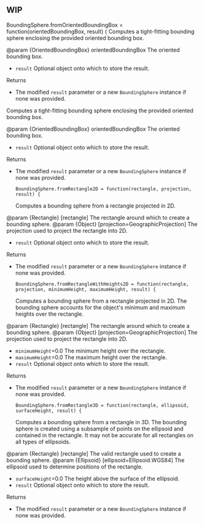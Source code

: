 ## WIP

BoundingSphere.fromOrientedBoundingBox = function(orientedBoundingBox, result) {
Computes a tight-fitting bounding sphere enclosing the provided oriented bounding box.

@param {OrientedBoundingBox} orientedBoundingBox The oriented bounding box.

- `result` Optional object onto which to store the result.

Returns

- The modified `result` parameter or a new `BoundingSphere` instance if none was provided.

Computes a tight-fitting bounding sphere enclosing the provided oriented bounding box.

@param {OrientedBoundingBox} orientedBoundingBox The oriented bounding box.

- `result` Optional object onto which to store the result.

Returns

- The modified `result` parameter or a new `BoundingSphere` instance if none was provided.

      BoundingSphere.fromRectangle2D = function(rectangle, projection, result) {

  Computes a bounding sphere from a rectangle projected in 2D.

@param {Rectangle} [rectangle] The rectangle around which to create a bounding sphere.
@param {Object} [projection=GeographicProjection] The projection used to project the rectangle into 2D.

- `result` Optional object onto which to store the result.

Returns

- The modified `result` parameter or a new `BoundingSphere` instance if none was provided.

      BoundingSphere.fromRectangleWithHeights2D = function(rectangle, projection, minimumHeight, maximumHeight, result) {

  Computes a bounding sphere from a rectangle projected in 2D. The bounding sphere accounts for the
  object's minimum and maximum heights over the rectangle.

@param {Rectangle} [rectangle] The rectangle around which to create a bounding sphere.
@param {Object} [projection=GeographicProjection] The projection used to project the rectangle into 2D.

- `minimumHeight`=0.0 The minimum height over the rectangle.
- `maximumHeight`=0.0 The maximum height over the rectangle.
- `result` Optional object onto which to store the result.

Returns

- The modified `result` parameter or a new `BoundingSphere` instance if none was provided.

      BoundingSphere.fromRectangle3D = function(rectangle, ellipsoid, surfaceHeight, result) {

  Computes a bounding sphere from a rectangle in 3D. The bounding sphere is created using a subsample of points
  on the ellipsoid and contained in the rectangle. It may not be accurate for all rectangles on all types of ellipsoids.

@param {Rectangle} [rectangle] The valid rectangle used to create a bounding sphere.
@param {Ellipsoid} [ellipsoid=Ellipsoid.WGS84] The ellipsoid used to determine positions of the rectangle.

- `surfaceHeight`=0.0 The height above the surface of the ellipsoid.
- `result` Optional object onto which to store the result.

Returns

- The modified `result` parameter or a new `BoundingSphere` instance if none was provided.

